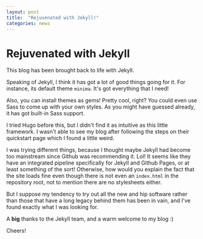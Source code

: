 ```yaml
---
layout: post
title:  "Rejuvenated with Jekyll!"
categories: news
---
```


# Rejuvenated with Jekyll

This blog has been brought back to life with Jekyll.

Speaking of Jekyll, I think it has got a lot of good things going for it. For instance, its default theme `minima`. It's got everything that I need!

Also, you can install themes as gems! Pretty cool, right? You could even use Sass to come up with your own styles. As you might have guessed already, it has got built-in Sass support.

I tried Hugo before this, but I didn't find it as intuitive as this little framework. I wasn't able to see my blog after following the steps on their quickstart page which I found a little weird.

I was trying different things, because I thought maybe Jekyll had become too mainstream since Github was recommending it. Lol! It seems like they have an integrated pipeline specifically for Jekyll and Github Pages, or at least something of the sort! Otherwise, how would you explain the fact that the site loads fine even though there is not even an `index.html` in the repository root, not to mention there are no stylesheets either.

But I suppose my tendency to try out all the new and hip software rather than those that have a long legacy behind them has been in vain, and I've found exactly what I was looking for.

A **big** thanks to the Jekyll team, and a warm welcome to my blog :)

Cheers!
